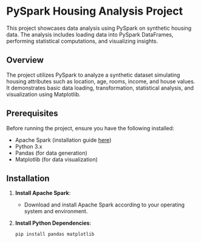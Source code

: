 # PySpark Housing Analysis Project

This project showcases data analysis using PySpark on synthetic housing data. The analysis includes loading data into PySpark DataFrames, performing statistical computations, and visualizing insights.

## Overview

The project utilizes PySpark to analyze a synthetic dataset simulating housing attributes such as location, age, rooms, income, and house values. It demonstrates basic data loading, transformation, statistical analysis, and visualization using Matplotlib.

## Prerequisites

Before running the project, ensure you have the following installed:

- Apache Spark (installation guide [here](https://spark.apache.org/downloads.html))
- Python 3.x
- Pandas (for data generation)
- Matplotlib (for data visualization)

## Installation

1. **Install Apache Spark**:
   - Download and install Apache Spark according to your operating system and environment.
   
2. **Install Python Dependencies**:
   ```bash
   pip install pandas matplotlib
